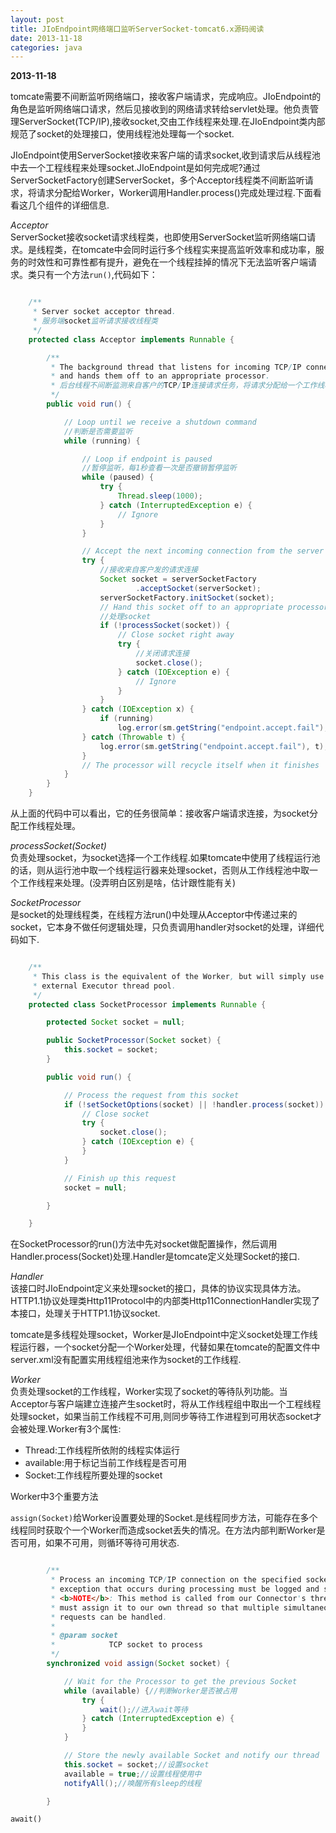 ```yaml
---
layout: post
title: JIoEndpoint网络端口监听ServerSocket-tomcat6.x源码阅读
date: 2013-11-18
categories: java
---
```

**2013-11-18**

tomcate需要不间断监听网络端口，接收客户端请求，完成响应。JIoEndpoint的角色是监听网络端口请求，然后见接收到的网络请求转给servlet处理。他负责管理ServerSocket(TCP/IP),接收socket,交由工作线程来处理.在JIoEndpoint类内部规范了socket的处理接口，使用线程池处理每一个socket.

JIoEndpoint使用ServerSocket接收来客户端的请求socket,收到请求后从线程池中去一个工程线程来处理socket.JIoEndpoint是如何完成呢?通过ServerSocketFactory创建ServerSocket，多个Acceptor线程类不间断监听请求，将请求分配给Worker，Worker调用Handler.process()完成处理过程.下面看看这几个组件的详细信息.

*Acceptor*  
ServerSocket接收socket请求线程类，也即使用ServerSocket监听网络端口请求。是线程类，在tomcate中会同时运行多个线程实来提高监听效率和成功率，服务的时效性和可靠性都有提升，避免在一个线程挂掉的情况下无法监听客户端请求。类只有一个方法`run()`,代码如下：

```java

	/**
	 * Server socket acceptor thread.
	 * 服务端socket监听请求接收线程类
	 */
	protected class Acceptor implements Runnable {

		/**
		 * The background thread that listens for incoming TCP/IP connections
		 * and hands them off to an appropriate processor.
		 * 后台线程不间断监测来自客户的TCP/IP连接请求任务，将请求分配给一个工作线程来处理
		 */
		public void run() {

			// Loop until we receive a shutdown command
			//判断是否需要监听
			while (running) {

				// Loop if endpoint is paused
				//暂停监听，每1秒查看一次是否撤销暂停监听
				while (paused) {
					try {
						Thread.sleep(1000);
					} catch (InterruptedException e) {
						// Ignore
					}
				}

				// Accept the next incoming connection from the server socket
				try {
					//接收来自客户发的请求连接
					Socket socket = serverSocketFactory
							.acceptSocket(serverSocket);
					serverSocketFactory.initSocket(socket);
					// Hand this socket off to an appropriate processor
					//处理socket
					if (!processSocket(socket)) {
						// Close socket right away
						try {
							//关闭请求连接
							socket.close();
						} catch (IOException e) {
							// Ignore
						}
					}
				} catch (IOException x) {
					if (running)
						log.error(sm.getString("endpoint.accept.fail"), x);
				} catch (Throwable t) {
					log.error(sm.getString("endpoint.accept.fail"), t);
				}
				// The processor will recycle itself when it finishes
			}
		}
	}

```
从上面的代码中可以看出，它的任务很简单：接收客户端请求连接，为socket分配工作线程处理。


*processSocket(Socket)*  
负责处理socket，为socket选择一个工作线程.如果tomcate中使用了线程运行池的话，则从运行池中取一个线程运行器来处理socket，否则从工作线程池中取一个工作线程来处理。(没弄明白区别是啥，估计跟性能有关)

*SocketProcessor*  
是socket的处理线程类，在线程方法run()中处理从Acceptor中传递过来的socket，它本身不做任何逻辑处理，只负责调用handler对socket的处理，详细代码如下.

```java

	/**
	 * This class is the equivalent of the Worker, but will simply use in an
	 * external Executor thread pool.
	 */
	protected class SocketProcessor implements Runnable {

		protected Socket socket = null;

		public SocketProcessor(Socket socket) {
			this.socket = socket;
		}

		public void run() {

			// Process the request from this socket
			if (!setSocketOptions(socket) || !handler.process(socket)) {
				// Close socket
				try {
					socket.close();
				} catch (IOException e) {
				}
			}

			// Finish up this request
			socket = null;

		}

	}
```
在SocketProcessor的run()方法中先对socket做配置操作，然后调用Handler.process(Socket)处理.Handler是tomcate定义处理Socket的接口.

*Handler*  
该接口时JIoEndpoint定义来处理socket的接口，具体的协议实现具体方法。HTTP1.1协议处理类Http11Protocol中的内部类Http11ConnectionHandler实现了本接口，处理关于HTTP1.1协议socket.

tomcate是多线程处理socket，Worker是JIoEndpoint中定义socket处理工作线程运行器，一个socket分配一个Worker处理，代替如果在tomcate的配置文件中server.xml没有配置实用线程组池来作为socket的工作线程.

*Worker*  
负责处理socket的工作线程，Worker实现了socket的等待队列功能。当Acceptor与客户端建立连接产生socket时，将从工作线程组中取出一个工程线程处理socket，如果当前工作线程不可用,则同步等待工作进程到可用状态socket才会被处理.Worker有3个属性:

+ Thread:工作线程所依附的线程实体运行
+ available:用于标记当前工作线程是否可用
+ Socket:工作线程所要处理的socket

Worker中3个重要方法

`assign(Socket)`给Worker设置要处理的Socket.是线程同步方法，可能存在多个线程同时获取个一个Worker而造成socket丢失的情况。在方法内部判断Worker是否可用，如果不可用，则循环等待可用状态.

```java

		/**
		 * Process an incoming TCP/IP connection on the specified socket. Any
		 * exception that occurs during processing must be logged and swallowed.
		 * <b>NOTE</b>: This method is called from our Connector's thread. We
		 * must assign it to our own thread so that multiple simultaneous
		 * requests can be handled.
		 * 
		 * @param socket
		 *            TCP socket to process
		 */
		synchronized void assign(Socket socket) {

			// Wait for the Processor to get the previous Socket
			while (available) {//判断Worker是否被占用
				try {
					wait();//进入wait等待
				} catch (InterruptedException e) {
				}
			}

			// Store the newly available Socket and notify our thread
			this.socket = socket;//设置socket
			available = true;//设置线程使用中
			notifyAll();//唤醒所有sleep的线程

		}
```

`await()`







